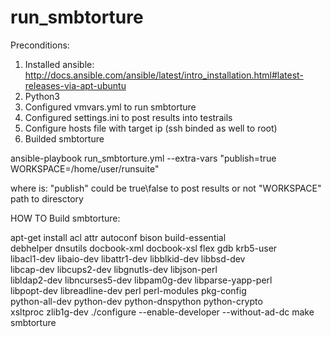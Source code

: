 # run_smbtorture
Preconditions:
1. Installed ansible: http://docs.ansible.com/ansible/latest/intro_installation.html#latest-releases-via-apt-ubuntu
2. Python3 
3. Configured vmvars.yml to run smbtorture
4. Configured settings.ini to post results into testrails
5. Configure hosts file with target ip (ssh binded as well to root)
6. Builded smbtorture

 ansible-playbook run_smbtorture.yml --extra-vars "publish=true WORKSPACE=/home/user/runsuite"

where is:
"publish" 	could be true\false to post results or not
"WORKSPACE"	path to diresctory


HOW TO Build smbtorture:

apt-get install acl attr autoconf bison build-essential \
  debhelper dnsutils docbook-xml docbook-xsl flex gdb krb5-user \
  libacl1-dev libaio-dev libattr1-dev libblkid-dev libbsd-dev \
  libcap-dev libcups2-dev libgnutls-dev libjson-perl \
  libldap2-dev libncurses5-dev libpam0g-dev libparse-yapp-perl \
  libpopt-dev libreadline-dev perl perl-modules pkg-config \
  python-all-dev python-dev python-dnspython python-crypto \
  xsltproc zlib1g-dev
./configure --enable-developer --without-ad-dc
make smbtorture

